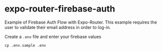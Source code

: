 # expo-router-firebase-auth

Example of Firebase Auth Flow with Expo-Router.  This example requires the user to validate their email address in order to log-in.

Create a `.env` file and enter your firebase values

`cp .env.sample .env`